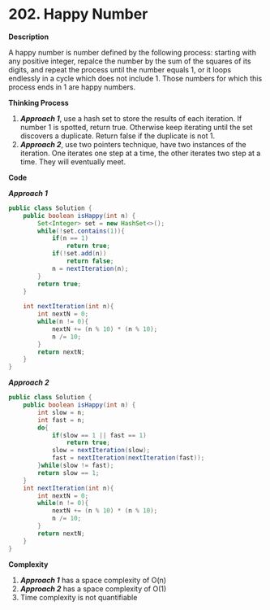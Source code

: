 # 202. Happy Number

**Description**

A happy number is number defined by the following process: starting with any positive integer, repalce the number by the sum of the squares of its digits, and repeat the process until the number equals 1, or it loops endlessly in a cycle which does not include 1. Those numbers for which this process ends in 1 are happy numbers. 

**Thinking Process**

1. ***Approach 1***, use a hash set to store the results of each iteration. If number 1 is spotted, return true. Otherwise keep iterating until the set discovers a duplicate. Return false if the duplicate is not 1. 
2. ***Approach 2***, use two pointers technique, have two instances of the iteration. One iterates one step at a time, the other iterates two step at a time. They will eventually meet.

**Code**

***Approach 1***

```java
public class Solution {
    public boolean isHappy(int n) {       
        Set<Integer> set = new HashSet<>(); 
        while(!set.contains(1)){
            if(n == 1)
                return true;
            if(!set.add(n))
                return false;
            n = nextIteration(n);
        }
        return true;
    }
    
    int nextIteration(int n){
        int nextN = 0;
        while(n != 0){
            nextN += (n % 10) * (n % 10);
            n /= 10;
        }
        return nextN;
    }
}
```

***Approach 2***

```java
public class Solution {
    public boolean isHappy(int n) {
        int slow = n;
        int fast = n;
        do{
            if(slow == 1 || fast == 1)
                return true;
            slow = nextIteration(slow);
            fast = nextIteration(nextIteration(fast));
        }while(slow != fast);
        return slow == 1;
    }
    int nextIteration(int n){
        int nextN = 0;
        while(n != 0){
            nextN += (n % 10) * (n % 10);
            n /= 10;
        }
        return nextN;
    }
}
```

**Complexity**

1. ***Approach 1*** has a space complexity of O(n)
2. ***Approach 2*** has a space complexity of O(1)
3. Time complexity is not quantifiable